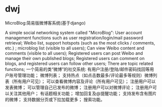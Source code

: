 # dwj
MicroBlog:简易版微博客系统(基于django) 

A simple social networking system called "MicroBlog": 
User account management functions such as user registration/login/mail password retrieval;
Weibo list, support hotspots (such as the most clicks / comments, etc.) ;
microblog list (visible to all users); 
Can view Weibo content and comments (visible to all users); 
Registered users can post Weibo and manage their own published blogs; 
Registered users can comment on blogs, and registered users can follow other users; 
There are topic related functions; 
一个简易的类“微博”的社交系统: 
有用户注册/登陆/邮件密码找回等用户账号管理功能；
微博列表；
支持热点（如点击数最多/评论最多等规则）微博列表（所有用户可见）；
可以查看微博内容及评论（所有用户可见）；
注册用户可以发表微博；
可以管理自己已发布的微博；
注册用户可以对微博评论；
注册用户可以关注其他用户；
有话题相关功能；
增加回复及@提醒功能；
支持发布含有图片的微博；
支持数据分页或下拉加载更多；
搜索功能。
